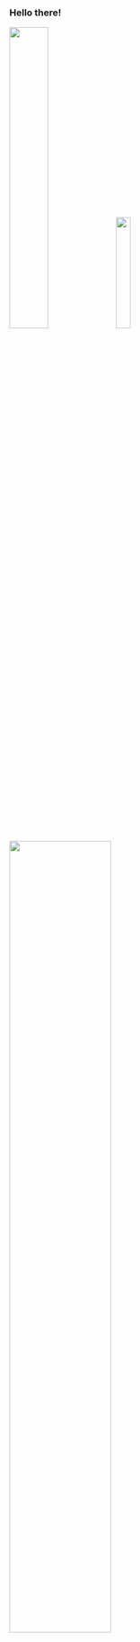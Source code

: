 ### Hello there!

[<img width=37% src="https://github-readme-stats.vercel.app/api?username=wyk172899&theme=nord">](https://github.com/wyk172899)
[<img width=22.5% src="https://github-readme-stats.vercel.app/api/top-langs/?username=wyk172899&layout=compact&langs_count=30&theme=nord">](https://github.com/wyk172899) 
[<img width=60% src="https://github-profile-trophy.vercel.app/?username=wyk172899&theme=nord&rank=-C,-B">](https://github.com/wyk172899) 
